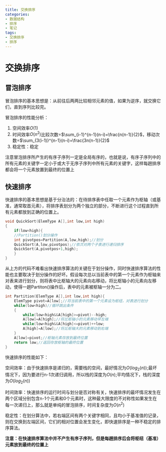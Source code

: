 ```yaml
---
title: 交换排序
categories:
- 数据结构
- 排序
- 笔记
tags:
- 交换排序
- 排序
---
```

<head>
    <script src="https://cdn.mathjax.org/mathjax/latest/MathJax.js?config=TeX-AMS-MML_HTMLorMML" type="text/javascript"></script>
    <script type="text/x-mathjax-config">
        MathJax.Hub.Config({
            tex2jax: {
            skipTags: ['script', 'noscript', 'style', 'textarea', 'pre'],
            inlineMath: [['$','$']]
            }
        });
    </script>
</head>

# 交换排序

## 冒泡排序

冒泡排序的基本思想是：从前往后两两比较相邻元素的值，如果为逆序，就交换它们，直到序列比较完。

冒泡排序的性能分析：

1. 空间效率$O(1)$
2. 时间效率$O(n^2)$比较次数=$\sum_{i-1}^{n-1}(n-i)=\frac{n(n-1)}{2}$，移动次数=$\sum_{3(i-1)}^{n-1}(n-i)=\frac{3n(n-1)}{2}$
3. 稳定性：稳定

注意冒泡排序所产生的有序子序列一定是全局有序的，也就是说，有序子序列中的所有元素的关键字一定小于或大于无序子序列中所有元素的关键字，这样每趟排序都会将一个元素放置到最终的位置上



## 快速排序

快速排序的基本思想是基于分治法的：在待排序表中任取一个元素作为枢轴（或基准，通常取首元素），将排序表划分为两个独立的部分，不断进行这个过程直到所有元素都放到正确的位置上。

```c
void QuickSort(ElemType A[],int low,int high)
{
	if(low<high){
	//Partition()划分操作
	int pivotpos=Partition(A,low,high);//划分
	QuickSort(A,low,pivotpos);//依次对两个子表进行递归排序
	QuickSort(A,pivotpos+1,high);
	}
}
```

从上方的代码不难看出快速排序算法的关键在于划分操作，同时快速排序算法的性能也主要取决于划分操作的好坏。假设每次总以当前表中的第一个元素作为枢轴来对表来进行划分，则将表中比枢轴大的元素向右移动，将比枢轴小的元素向左移动，使得一趟Partiton()操作后，表中的元素被枢轴一分为二。

```c
int Partition(ElemType A[],int low,int high){
	ElemType pivot=A[low];//将当前表中的第一个元素设为枢纽，对表进行划分
	while(low<high)//循环跳出条件
	{
		while(low<high&&A[high]>=pivot)--high;
		A[low]=A[high];//将比枢轴小的元素移动早左端
		while(low<high&&A[high]<=pivot)++low;
		A[high]=A[low];//将比枢轴大的元素移动到右端
	}
	A[low]=pivot;//枢轴元素存放到最终位置
	return low;//返回存放枢轴的最终位置
}
```

快速排序的性能如下：

空间效率：由于快速排序是递归的，需要栈的空间，最好情况为$O(log_2(n))$;最坏情况下，因为要进行n-1次递归调用，所以栈的深度为$O(n)$;平均情况下，栈的深度为$O(log_2(n))$

时间效率：快速排序的运行时间与划分是否对称有关，快速排序的最坏情况发生在两个区域分别包含n-1个元素和0个元素时，这种最大限度的不对称性如果发生在每一次递归上，那么就是单纯的冒泡排序，时间复杂度为$O(n^2)$

稳定性：在划分算法中，若右端区间有两个关键字相同，且均小于基准值的记录，则在交换到左端区间，它们的相对位置会发生变化，即快速排序是一种不稳定的排序算法。

**注意：在快速排序算法中并不产生有序子序列，但是每趟排序后会将枢纽（基准）元素放到最终的位置上**